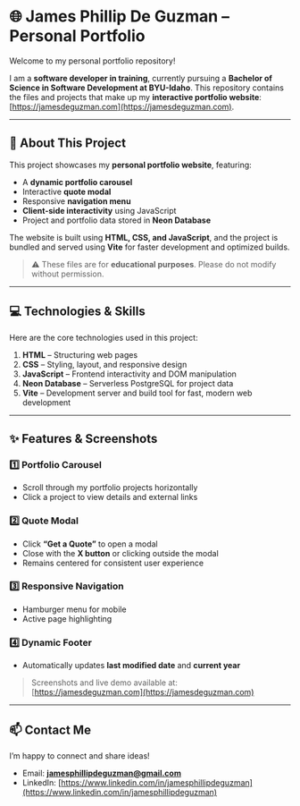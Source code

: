 # 🌐 James Phillip De Guzman – Personal Portfolio

Welcome to my personal portfolio repository!

I am a **software developer in training**, currently pursuing a **Bachelor of Science in Software Development at BYU-Idaho**. This repository contains the files and projects that make up my **interactive portfolio website**: [https://jamesdeguzman.com](https://jamesdeguzman.com).

---

## 📂 About This Project

This project showcases my **personal portfolio website**, featuring:

- A **dynamic portfolio carousel**
- Interactive **quote modal**
- Responsive **navigation menu**
- **Client-side interactivity** using JavaScript
- Project and portfolio data stored in **Neon Database**

The website is built using **HTML, CSS, and JavaScript**, and the project is bundled and served using **Vite** for faster development and optimized builds.

> ⚠️ These files are for **educational purposes**. Please do not modify without permission.

---

## 💻 Technologies & Skills

Here are the core technologies used in this project:

1. **HTML** – Structuring web pages
2. **CSS** – Styling, layout, and responsive design
3. **JavaScript** – Frontend interactivity and DOM manipulation
4. **Neon Database** – Serverless PostgreSQL for project data
5. **Vite** – Development server and build tool for fast, modern web development

---

## ✨ Features & Screenshots

### 1️⃣ Portfolio Carousel

- Scroll through my portfolio projects horizontally
- Click a project to view details and external links

### 2️⃣ Quote Modal

- Click **“Get a Quote”** to open a modal
- Close with the **X button** or clicking outside the modal
- Remains centered for consistent user experience

### 3️⃣ Responsive Navigation

- Hamburger menu for mobile
- Active page highlighting

### 4️⃣ Dynamic Footer

- Automatically updates **last modified date** and **current year**

> Screenshots and live demo available at: [https://jamesdeguzman.com](https://jamesdeguzman.com)

---

## 📫 Contact Me

I’m happy to connect and share ideas!

- Email: **jamesphillipdeguzman@gmail.com**
- LinkedIn: [https://www.linkedin.com/in/jamesphillipdeguzman](https://www.linkedin.com/in/jamesphillipdeguzman)
